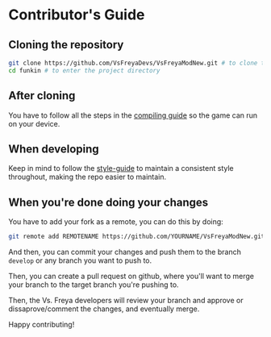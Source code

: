 # Contributor's Guide

## Cloning the repository

```sh
git clone https://github.com/VsFreyaDevs/VsFreyaModNew.git # to clone the repo
cd funkin # to enter the project directory
```

## After cloning
You have to follow all the steps in the [compiling guide](./COMPILING.md) so the game can run on your device.

## When developing
Keep in mind to follow the [style-guide](./style-guide.md) to maintain a consistent style throughout, making the repo easier to maintain.

## When you're done doing your changes
You have to add your fork as a remote, you can do this by doing:
```sh
git remote add REMOTENAME https://github.com/YOURNAME/VsFreyaModNew.git
```

And then, you can commit your changes and push them to the branch `develop` or any branch you want to push to.

Then, you can create a pull request on github, where you'll want to merge your branch to the target branch you're pushing to.

Then, the Vs. Freya developers will review your branch and approve or dissaprove/comment the changes, and eventually merge.

Happy contributing!
